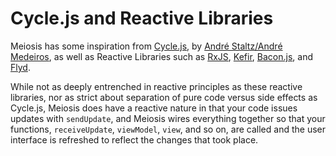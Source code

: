 # Cycle.js and Reactive Libraries

Meiosis has some inspiration from [Cycle.js](http://cycle.js.org/), by [André Staltz/André Medeiros](http://staltz.com), as well as Reactive Libraries such as [RxJS](http://reactivex.io/rxjs/), [Kefir](https://rpominov.github.io/kefir/), [Bacon.js](https://baconjs.github.io/), and [Flyd](https://github.com/paldepind/flyd).

While not as deeply entrenched in reactive principles as these reactive libraries, nor as strict about separation of pure code versus side effects as Cycle.js, Meiosis does have a reactive nature in that your code issues updates with `sendUpdate`, and Meiosis wires everything together so that your functions, `receiveUpdate`, `viewModel`, `view`, and so on, are called and the user interface is refreshed to reflect the changes that took place.
